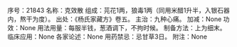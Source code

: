 序号：21843
名称：克效散
组成：芫花1两，狼毒1两（同用米醋1升半，入银石器内，熬干为度）。
出处：《杨氏家藏方》卷五。
主治：九种心痛。
加减：None
功效：None
用法用量：每服半钱，葱酒调下，不拘时候。
制备方法：上为细末。
临床应用：None
各家论述：None
用药禁忌：忌甘草3日。
附注：None
